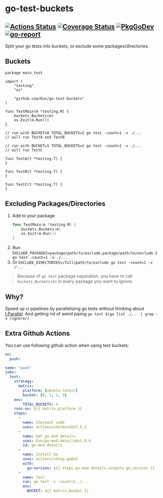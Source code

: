 # go-test-buckets
[![Actions Status](https://github.com/Eun/go-test-buckets/workflows/push/badge.svg)](https://github.com/Eun/go-test-buckets/actions)
[![Coverage Status](https://coveralls.io/repos/github/Eun/go-test-buckets/badge.svg?branch=master)](https://coveralls.io/github/Eun/go-test-buckets?branch=master)
[![PkgGoDev](https://img.shields.io/badge/pkg.go.dev-reference-blue)](https://pkg.go.dev/github.com/Eun/go-test-buckets)
[![go-report](https://goreportcard.com/badge/github.com/Eun/go-test-buckets)](https://goreportcard.com/report/github.com/Eun/go-test-buckets)
---
Split your go tests into buckets, or exclude some packages/directories.

## Buckets
```golang
package main_test

import (
	"testing"
	"os"

	"github.com/Eun/go-test-buckets"
)

func TestMain(m *testing.M) {
	buckets.Buckets(m)
	os.Exit(m.Run())
}

// run with BUCKET=0 TOTAL_BUCKETS=2 go test -count=1 -v ./...
// will run TestA and TestB

// run with BUCKET=1 TOTAL_BUCKETS=2 go test -count=1 -v ./...
// will run TestC

func TestA(t *testing.T) {
}

func TestB(t *testing.T) {
}

func TestC(t *testing.T) {
}
```

## Excluding Packages/Directories
1. Add to your package
   ```go
   func TestMain(m *testing.M) {
       buckets.Buckets(m)
       os.Exit(m.Run())
   }
   ```
2. Run `EXCLUDE_PACKAGES=package/path/to/exclude,package/path/to/exclude-2 go test -count=1 -v ./...`
3. Or `EXCLUDE_DIRECTORIES=/full/path/to/exclude go test -count=1 -v ./...`



> Because of `go test` package separation, you have to call `buckets.Buckets(m)` in every package you want to ignore.

## Why?
Speed up ci pipelines by parallelizing go tests without thinking about [t.Parallel](https://golang.org/pkg/testing/#T.Parallel).
And getting rid of weird piping `go test $(go list ./... | grep -v /ignore/)`


## Extra Github Actions
You can use following github action when using test buckets:
```yaml
on:
  push:

name: "push"
jobs:
  test:
    strategy:
      matrix:
        platform: [ubuntu-latest]
        bucket: [0, 1, 2, 3]
    env:
        TOTAL_BUCKETS: 4
    runs-on: ${{ matrix.platform }}
    steps:
      -
        name: Checkout code
        uses: actions/checkout@v3.5.2
      -
        name: Get go.mod details
        uses: Eun/go-mod-details@v1.0.6
        id: go-mod-details
      -
        name: Install Go
        uses: actions/setup-go@v4
        with:
          go-version: ${{ steps.go-mod-details.outputs.go_version }}
      -
        name: Test
        run: go test -v -count=1 ./...
        env:
          BUCKET: ${{ matrix.bucket }}
```

